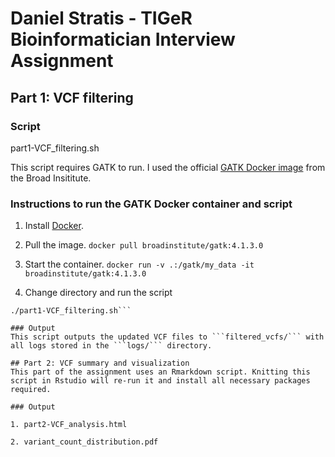 # Daniel Stratis - TIGeR Bioinformatician Interview Assignment

## Part 1: VCF filtering
### Script
part1-VCF_filtering.sh

This script requires GATK to run. I used the official [GATK Docker image](https://hub.docker.com/r/broadinstitute/gatk) from the Broad Insititute.

### Instructions to run the GATK Docker container and script
1. Install [Docker](https://docs.docker.com/engine/install/).

2. Pull the image.
```docker pull broadinstitute/gatk:4.1.3.0```

3. Start the container.
```docker run -v .:/gatk/my_data -it broadinstitute/gatk:4.1.3.0```

4. Change directory and run the script
```cd my_data
./part1-VCF_filtering.sh```

### Output
This script outputs the updated VCF files to ```filtered_vcfs/``` with all logs stored in the ```logs/``` directory.

## Part 2: VCF summary and visualization
This part of the assignment uses an Rmarkdown script. Knitting this script in Rstudio will re-run it and install all necessary packages required.

### Output

1. part2-VCF_analysis.html

2. variant_count_distribution.pdf
